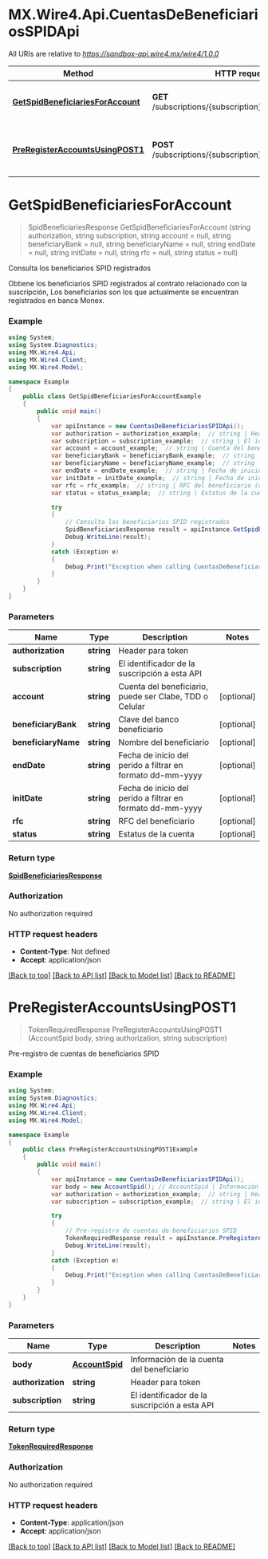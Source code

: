 # MX.Wire4.Api.CuentasDeBeneficiariosSPIDApi

All URIs are relative to *https://sandbox-api.wire4.mx/wire4/1.0.0*

Method | HTTP request | Description
------------- | ------------- | -------------
[**GetSpidBeneficiariesForAccount**](CuentasDeBeneficiariosSPIDApi.md#getspidbeneficiariesforaccount) | **GET** /subscriptions/{subscription}/beneficiaries/spid | Consulta los beneficiarios SPID registrados
[**PreRegisterAccountsUsingPOST1**](CuentasDeBeneficiariosSPIDApi.md#preregisteraccountsusingpost1) | **POST** /subscriptions/{subscription}/beneficiaries/spid | Pre-registro de cuentas de beneficiarios SPID

<a name="getspidbeneficiariesforaccount"></a>
# **GetSpidBeneficiariesForAccount**
> SpidBeneficiariesResponse GetSpidBeneficiariesForAccount (string authorization, string subscription, string account = null, string beneficiaryBank = null, string beneficiaryName = null, string endDate = null, string initDate = null, string rfc = null, string status = null)

Consulta los beneficiarios SPID registrados

Obtiene los beneficiarios SPID registrados al contrato relacionado con la suscripción, Los beneficiarios son los que actualmente se encuentran registrados en banca Monex.

### Example
```csharp
using System;
using System.Diagnostics;
using MX.Wire4.Api;
using MX.Wire4.Client;
using MX.Wire4.Model;

namespace Example
{
    public class GetSpidBeneficiariesForAccountExample
    {
        public void main()
        {
            var apiInstance = new CuentasDeBeneficiariosSPIDApi();
            var authorization = authorization_example;  // string | Header para token
            var subscription = subscription_example;  // string | El identificador de la suscripción a esta API
            var account = account_example;  // string | Cuenta del beneficiario, puede ser Clabe, TDD o Celular (optional) 
            var beneficiaryBank = beneficiaryBank_example;  // string | Clave del banco beneficiario (optional) 
            var beneficiaryName = beneficiaryName_example;  // string | Nombre del beneficiario (optional) 
            var endDate = endDate_example;  // string | Fecha de inicio del perido a filtrar en formato dd-mm-yyyy (optional) 
            var initDate = initDate_example;  // string | Fecha de inicio del perido a filtrar en formato dd-mm-yyyy (optional) 
            var rfc = rfc_example;  // string | RFC del beneficiario (optional) 
            var status = status_example;  // string | Estatus de la cuenta (optional) 

            try
            {
                // Consulta los beneficiarios SPID registrados
                SpidBeneficiariesResponse result = apiInstance.GetSpidBeneficiariesForAccount(authorization, subscription, account, beneficiaryBank, beneficiaryName, endDate, initDate, rfc, status);
                Debug.WriteLine(result);
            }
            catch (Exception e)
            {
                Debug.Print("Exception when calling CuentasDeBeneficiariosSPIDApi.GetSpidBeneficiariesForAccount: " + e.Message );
            }
        }
    }
}
```

### Parameters

Name | Type | Description  | Notes
------------- | ------------- | ------------- | -------------
 **authorization** | **string**| Header para token | 
 **subscription** | **string**| El identificador de la suscripción a esta API | 
 **account** | **string**| Cuenta del beneficiario, puede ser Clabe, TDD o Celular | [optional] 
 **beneficiaryBank** | **string**| Clave del banco beneficiario | [optional] 
 **beneficiaryName** | **string**| Nombre del beneficiario | [optional] 
 **endDate** | **string**| Fecha de inicio del perido a filtrar en formato dd-mm-yyyy | [optional] 
 **initDate** | **string**| Fecha de inicio del perido a filtrar en formato dd-mm-yyyy | [optional] 
 **rfc** | **string**| RFC del beneficiario | [optional] 
 **status** | **string**| Estatus de la cuenta | [optional] 

### Return type

[**SpidBeneficiariesResponse**](SpidBeneficiariesResponse.md)

### Authorization

No authorization required

### HTTP request headers

 - **Content-Type**: Not defined
 - **Accept**: application/json

[[Back to top]](#) [[Back to API list]](../README.md#documentation-for-api-endpoints) [[Back to Model list]](../README.md#documentation-for-models) [[Back to README]](../README.md)
<a name="preregisteraccountsusingpost1"></a>
# **PreRegisterAccountsUsingPOST1**
> TokenRequiredResponse PreRegisterAccountsUsingPOST1 (AccountSpid body, string authorization, string subscription)

Pre-registro de cuentas de beneficiarios SPID

### Example
```csharp
using System;
using System.Diagnostics;
using MX.Wire4.Api;
using MX.Wire4.Client;
using MX.Wire4.Model;

namespace Example
{
    public class PreRegisterAccountsUsingPOST1Example
    {
        public void main()
        {
            var apiInstance = new CuentasDeBeneficiariosSPIDApi();
            var body = new AccountSpid(); // AccountSpid | Información de la cuenta del beneficiario
            var authorization = authorization_example;  // string | Header para token
            var subscription = subscription_example;  // string | El identificador de la suscripción a esta API

            try
            {
                // Pre-registro de cuentas de beneficiarios SPID
                TokenRequiredResponse result = apiInstance.PreRegisterAccountsUsingPOST1(body, authorization, subscription);
                Debug.WriteLine(result);
            }
            catch (Exception e)
            {
                Debug.Print("Exception when calling CuentasDeBeneficiariosSPIDApi.PreRegisterAccountsUsingPOST1: " + e.Message );
            }
        }
    }
}
```

### Parameters

Name | Type | Description  | Notes
------------- | ------------- | ------------- | -------------
 **body** | [**AccountSpid**](AccountSpid.md)| Información de la cuenta del beneficiario | 
 **authorization** | **string**| Header para token | 
 **subscription** | **string**| El identificador de la suscripción a esta API | 

### Return type

[**TokenRequiredResponse**](TokenRequiredResponse.md)

### Authorization

No authorization required

### HTTP request headers

 - **Content-Type**: application/json
 - **Accept**: application/json

[[Back to top]](#) [[Back to API list]](../README.md#documentation-for-api-endpoints) [[Back to Model list]](../README.md#documentation-for-models) [[Back to README]](../README.md)
